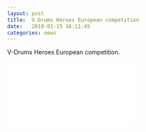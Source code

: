 ```yaml
---
layout: post
title:  V-Drums Heroes European competition
date:   2018-01-15 16:11:45
categories: news
---
```


V-Drums Heroes European competition.

<div class="videowrapper">
<iframe src="//www.youtube.com/embed/L2_os1qpEq0" frameborder="0" allowfullscreen></iframe> 
</div>

